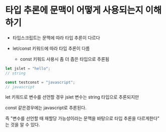 # 타입 추론에 문맥이 어떻게 사용되는지 이해하기

- 타입스크립트는 문맥에 따라 타입 추론이 다르다

- let/const 키워드에 따라 타입 추론이 다름
  - const 키워드 사용시 좀 더 좁은 타입으로 추론됨

```ts
let jslet = "hello";
// string

const testconst = "javascript";
// javascript
```

let 키워드로 변수를 선언할 경우 jslet 변수는 string 타입으로 추론되지만

const 같은경우에는 javascript로 추론된다.

즉 "변수를 선언할 때 재할당 가능성이라는 문맥을 바탕으로 타입 추론을 다르게한다" 는 것을 알 수 있다.
